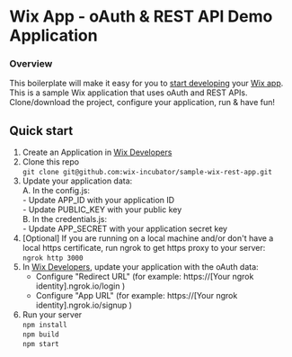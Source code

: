 # Wix App - oAuth & REST API Demo Application
### **Overview**

This boilerplate will make it easy for you to [start developing](http://dev.wix.com/) your [Wix app](https://www.wix.com/app-market/main).
This is a sample Wix application that uses oAuth and REST APIs.
Clone/download the project, configure your application, run & have fun!

## Quick start
1. Create an Application in [Wix Developers](http://dev.wix.com/)
2. Clone this repo<br/>
    `git clone git@github.com:wix-incubator/sample-wix-rest-app.git`
3. Update your application data:  
    A. In the config.js:  
        - Update APP_ID with your application ID  
        - Update PUBLIC_KEY with your public key  
    B. In the credentials.js:   
        - Update APP_SECRET with your application secret key
4. [Optional] If you are running on a local machine and/or don't have a local https certificate, run ngrok to get https proxy to your server:<br/>
    `ngrok http 3000`
5. In [Wix Developers](http://dev.wix.com/myapps), update your application with the oAuth data:
    * Configure "Redirect URL" (for example: https://[Your ngrok identity].ngrok.io/login )
    * Configure "App URL" (for example: https://[Your ngrok identity].ngrok.io/signup )
6. Run your server<br/>
    `npm install`<br/>
    `npm build`<br/>
    `npm start`<br/>
